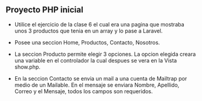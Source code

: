 
## Proyecto PHP inicial

- Utilice el ejercicio de la clase 6 el cual era una pagina que mostraba unos 3 productos que tenia en un array y lo pase a Laravel.

- Posee una seccion Home, Productos, Contacto, Nosotros.

- La seccion Producto permite elegir 3 opciones. La opcion elegida creara una variable en el controlador la cual despues se vera en la Vista show.php.

- En la seccion Contacto se envia un mail a una cuenta de Mailtrap por medio de un Mailable. En el mensaje se enviara Nombre, Apellido, Correo y el Mensaje, todos los campos son requeridos.


